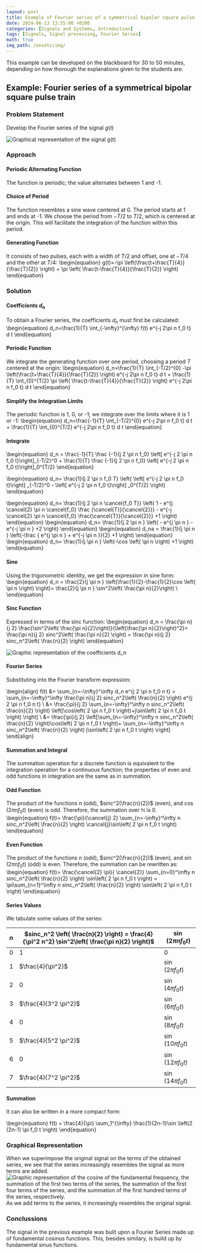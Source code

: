 ```yaml
---
layout: post
title: Example of Fourier series of a symmetrical bipolar square pulse train
date: 2024-06-13 13:55:00 +0200
categories: [Signals and Systems, Introduction]
tags: [Signals, Signal processing, Fourier Series]
math: true
img_path: /assets/img/
---
```

This example can be developed on the blackboard for 30 to 50 minutes, depending on how thorough the explanations given to the students are.

## Example: Fourier series of a symmetrical bipolar square pulse train

### Problem Statement
Develop the Fourier series of the signal $g(t)$

![Graphical representation of the signal $g(t)$](symmetricalrectangularbipolarpulsetrain.png)
### Approach

#### Periodic Alternating Function
The function is periodic; the value alternates between 1 and -1.

#### Choice of Period
The function resembles a sine wave centered at 0. The period starts at 1 and ends at -1. We choose the period from $-T/2$ to $T/2$, which is centered at the origin. This will facilitate the integration of the function within this period.

#### Generating Function
It consists of two pulses, each with a width of $T/2$ and offset, one at $-T/4$ and the other at $T/4$:
\begin{equation}
g(t)=-\pi \left(\frac{t+\frac{T}{4}}{\frac{T}{2}} \right) + \pi \left( \frac{t-\frac{T}{4}}{\frac{T}{2}} \right)
\end{equation}

### Solution

#### Coefficients $d_n$
To obtain a Fourier series, the coefficients $d_n$ must first be calculated:
\begin{equation}
d_n=\frac{1}{T} \int_{-\infty}^{\infty} f(t) e^{-j 2\pi n f_0 t}  d  t 
\end{equation}

#### Periodic Function
We integrate the generating function over one period, choosing a period $T$ centered at the origin:
\begin{equation}
d_n=\frac{1}{T} \int_{-T/2}^{0} -\pi \left(\frac{t+\frac{T}{4}}{\frac{T}{2}} \right) e^{-j 2\pi n f_0 t}  d  t + \frac{1}{T} \int_{0}^{T/2}  \pi \left( \frac{t-\frac{T}{4}}{\frac{T}{2}} \right) e^{-j 2\pi n f_0 t}  d  t
\end{equation}
#### Simplify the Integration Limits
The periodic function is 1, 0, or -1; we integrate over the limits where it is 1 or -1:
\begin{equation}
d_n=\frac{-1}{T} \int_{-T/2}^{0} e^{-j 2\pi n f_0 t}  d  t + \frac{1}{T} \int_{0}^{T/2}  e^{-j 2\pi n f_0 t}  d  t
\end{equation}

#### Integrate

\begin{equation}
d_n = \frac{-1}{T} \frac {-1}{j 2 \pi n f_0} \left[ e^{-j 2 \pi n f_0 t}\right]_{-T/2}^0 + \frac{1}{T} \frac {-1}{j 2 \pi n f_0}  \left[ e^{-j 2 \pi n f_0 t}\right]_0^{T/2}
\end{equation}

\begin{equation}
d_n= \frac{1}{j 2 \pi n f_0 T} \left( \left[ e^{-j 2 \pi n f_0 t}\right] _{-T/2}^0 - \left[ e^{-j 2 \pi n f_0 t}\right] _0^{T/2} \right)
\end{equation}

\begin{equation}
d_n= \frac{1}{j 2 \pi n \cancel{f_0 T}} \left( 1 - e^{j \cancel{2} \pi n \cancel{f_0} \frac {\cancel{T}}{\cancel{2}}} -  e^{-j \cancel{2} \pi n \cancel{f_0} \frac{\cancel{T}}{\cancel{2}}} +1 \right)
\end{equation}
\begin{equation}
d_n= \frac{1}{j 2 \pi n } \left(  - e^{j  \pi n } -  e^{-j \pi n  } +2 \right)
\end{equation}
\begin{equation}
d_na = \frac{1}{j \pi n } \left(-\frac {   e^{j  \pi n } +  e^{-j \pi n  }}{2} +1 \right)
\end{equation}
\begin{equation}
d_n= \frac{1}{j \pi n } \left(-\cos \left( \pi n \right) +1 \right)
\end{equation}

#### Sine
Using the trigonometric identity, we get the expression in sine form:
\begin{equation}
d_n =  \frac{2}{j \pi n } \left(\frac{1}{2}-\frac{1}{2}\cos \left( \pi n \right) \right)= \frac{2}{j \pi n } \sin^2\left( \frac{\pi n}{2}\right) \\
\end{equation}

#### Sinc Function
Expressed in terms of the sinc function:
\begin{equation}
d_n = \frac{\pi n}{j 2} \frac{\sin^2\left( \frac{\pi n}{2}\right)}{\left(\frac{\pi n}{2}\right)^2}= \frac{\pi n}{j 2} sinc^2\left( \frac{\pi n}{2} \right) = \frac{\pi n}{j 2} sinc_n^2\left( \frac{n}{2} \right)
\end{equation}

![Graphic representation of the coefficients $d_n$](discretefunctionsinc2n2.png)

#### Fourier Series
Substituting into the Fourier transform expression:

\begin{align}
f(t) &= \sum_{n=-\infty}^\infty d_n e^{j 2 \pi n f_0 n t} = \sum_{n=-\infty}^\infty \frac{\pi n}{j 2} sinc_n^2\left( \frac{n}{2} \right) e^{j 2 \pi n f_0 n t} \\
	 &= \frac{\pi}{j 2} \sum_{n=-\infty}^\infty n sinc_n^2\left( \frac{n}{2} \right) \left[\cos\left( 2 \pi n f_0 t \right)+j\sin\left( 2 \pi n f_0 t \right)  \right] \\ 
	 &=  \frac{\pi}{j 2} \left[\sum_{n=-\infty}^\infty n sinc_n^2\left( \frac{n}{2} \right)\cos\left( 2 \pi n f_0 t \right)+ \sum_{n=-\infty}^\infty n sinc_n^2\left( \frac{n}{2} \right) j\sin\left( 2 \pi n f_0 t \right) \right]
\end{align}

#### Summation and Integral
The summation operation for a discrete function is equivalent to the integration operation for a continuous function; the properties of even and odd functions in integration are the same as in summation.

#### Odd Function
The product of the functions $n$ (odd), $sinc^2(\frac{n}{2})$ (even), and $\cos(2 \pi n f_0 t)$ (even) is odd. Therefore, the summation over $\mathbb{N}$ is $0$.
\begin{equation}
f(t)= \frac{\pi}{\cancel{j} 2} \sum_{n=-\infty}^\infty n sinc_n^2\left( \frac{n}{2} \right) \cancel{j}\sin\left( 2 \pi n f_0 t \right)
\end{equation}

#### Even Function
The product of the functions $n$ (odd), $sinc^2(\frac{n}{2})$ (even), and $\sin(2 \pi n f_0 t)$ (odd) is even. Therefore, the summation can be rewritten as:
\begin{equation}
f(t)= \frac{\cancel{2} \pi}{ \cancel{2}} \sum_{n=0}^\infty n sinc_n^2\left( \frac{n}{2} \right) \sin\left( 2 \pi n f_0 t \right) =  \pi\sum_{n=1}^\infty n sinc_n^2\left( \frac{n}{2} \right) \sin\left( 2 \pi n f_0 t \right)
\end{equation}

#### Series Values
We tabulate some values of the series:

| $n$ | $sinc_n^2 \left( \frac{n}{2} \right) = \frac{4}{\pi^2 n^2} \sin^2\left( \frac{\pi n}{2} \right)$ | $\sin\left( 2 \pi n f_0 t \right)$ |
|----|----|----|
| 0 | 1 | 0 |
| 1 | $\frac{4}{\pi^2}$ | $\sin(2 \pi f_0 t)$ |
| 2 | 0 | $\sin(4 \pi f_0 t)$ |
| 3 | $\frac{4}{3^2 \pi^2}$ | $\sin(6 \pi f_0 t)$ |
| 4 | 0 | $\sin(8 \pi f_0 t)$ |
| 5 | $\frac{4}{5^2 \pi^2}$ | $\sin(10 \pi f_0 t)$ |
| 6 | 0 | $\sin(12 \pi f_0 t)$ |
| 7 | $\frac{4}{7^2 \pi^2}$ | $\sin(14 \pi f_0 t)$ |


#### Summation
It can also be written in a more compact form:

\begin{equation}
f(t) = \frac{4}{\pi} \sum_1^{\infty} \frac{1}{2n-1}\sin \left(2 (2n-1) \pi f_0 t \right)
\end{equation}

### Graphical Representation
When we superimpose the original signal on the terms of the obtained series, we see that the series increasingly resembles the signal as more terms are added.
![Graphic representation of the cosine of the fundamental frequency, the summation of the first two terms of the series, the summation of the first four terms of the series, and the summation of the first hundred terms of the series, respectively.](fourierseriesapproximatingsymmetricalbipolarsquaredpulsetrain.png)
As we add terms to the series, it increasingly resembles the original signal.


### Conclussions
The signal in the previous example was built upon a Fourier Series made up of fundamental cosinus functions. This, besides similary, is build up by fundamental sinus functions.